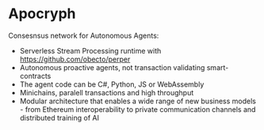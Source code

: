 # Apocryph
Consesnsus network for Autonomous Agents: 
 - Serverless Stream Processing runtime with https://github.com/obecto/perper
 - Autonomous proactive agents, not transaction validating smart-contracts
 - The agent code can be C#, Python, JS or WebAssembly
 - Minichains, paralell transactions and high throughput 
 - Modular architecture that enables a wide range of new business models - from Ethereum interoperability to private communication channels and distributed training of AI


